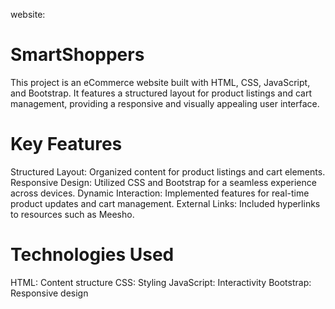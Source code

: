 website:
# SmartShoppers

This project is an eCommerce website built with HTML, CSS, JavaScript, and Bootstrap. It features a structured layout for product listings and cart management, providing a responsive and visually appealing user interface.

# Key Features
Structured Layout: Organized content for product listings and cart elements.
Responsive Design: Utilized CSS and Bootstrap for a seamless experience across devices.
Dynamic Interaction: Implemented features for real-time product updates and cart management.
External Links: Included hyperlinks to resources such as Meesho.
# Technologies Used
HTML: Content structure
CSS: Styling
JavaScript: Interactivity
Bootstrap: Responsive design
